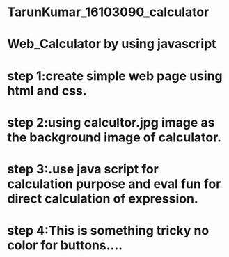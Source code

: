 # TarunKumar_16103090_calculator
# Web_Calculator  by using javascript
# step 1:create simple web page using html and css.
# step 2:using calcultor.jpg image as the background image of calculator.
# step 3:.use java script for calculation purpose and eval fun for direct calculation of expression.
# step 4:This is something tricky no color for buttons....
